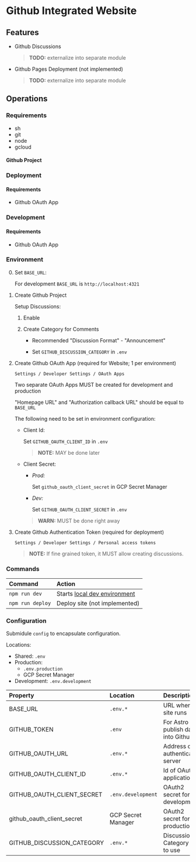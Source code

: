 # Github Integrated Website

## Features

- Github Discussions

  > **TODO:** externalize into separate module

- Github Pages Deployment (not implemented)

  > **TODO:** externalize into separate module

## Operations

### Requirements

 * sh
 * git
 * node
 * gcloud

#### Github Project

### Deployment

#### Requirements

- Github OAuth App

### Development

#### Requirements

- Github OAuth App

### Environment

0. Set `BASE_URL`:

   For development `BASE_URL` is `http://localhost:4321`

1. Create Github Project

   Setup Discussions:
   
      1. Enable

      2. Create Category for Comments

         - Recommended "Discussion Format" - "Announcement"

         - Set `GITHUB_DISCUSSION_CATEGORY` in `.env`

2. Create Github OAuth App (required for Website; 1 per environment)

   `Settings / Developer Settings / OAuth Apps`

   Two separate OAuth Apps MUST be created for development and production

   "Homepage URL" and "Authorization callback URL" should be equal to `BASE_URL`

   The following need to be set in environment configuration:

   - Client Id:
   
     Set `GITHUB_OAUTH_CLIENT_ID` in `.env` 

     > **NOTE:** MAY be done later

   - Client Secret:
      
      - *Prod:*
      
        Set `github_oauth_client_secret` in GCP Secret Manager 

      - *Dev:*

        Set `GITHUB_OAUTH_CLIENT_SECRET` in `.env`

      > **WARN:** MUST be done right away

3. Create Github Authentication Token (required for deployment)

   `Settings / Developer Settings / Personal access tokens`

   > **NOTE:** If fine grained token, it MUST allow creating discussions.

### Commands

| Command          | Action
| :--------------- | :-------------------------------------------
| `npm run dev`    | Starts [local dev environment](http://localhost:4321)
| `npm run deploy` | Deploy site (not implemented)

### Configuration

Submidule `config` to encapsulate configuration.

Locations:

- Shared: `.env`
- Production:
  - `.env.production`
  - GCP Secret Manager
- Development: `.env.development`

| Property                   | Location           | Description
| :------------------------- | :----------------- | :------------------------------------
| BASE_URL                   | `.env.*`           | URL where site runs
| GITHUB_TOKEN               | `.env`             | For Astro to publish data into Github
| GITHUB_OAUTH_URL           | `.env.*`           | Address of authentication server
| GITHUB_OAUTH_CLIENT_ID     | `.env.*`           | Id of OAuth2 application
| GITHUB_OAUTH_CLIENT_SECRET | `.env.development` | OAuth2 secret for development
| github_oauth_client_secret | GCP Secret Manager | OAuth2 secret for production
| GITHUB_DISCUSSION_CATEGORY | `.env.*`           | Discussion Category slug to use
